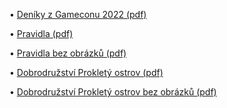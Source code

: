 • <a href="/data/charsheets/Charsheets.Gamecon.2022.pdf" target="_blank">De&shy;ní&shy;ky z Ga&shy;me&shy;co&shy;nu 2022 (pdf)</a>

• <a href="/data/rules/Dracak-latest.pdf" target="_blank">Pra&shy;vid&shy;la (pdf)</a>

• <a href="/data/rules/Dracak-latest-no-images.pdf" target="_blank">Pra&shy;vid&shy;la bez ob&shy;ráz&shy;ků (pdf)</a>

• <a href="/data/adventures/ProkletyOstrov.pdf" target="_blank"> Dob&shy;ro&shy;druž&shy;ství Pro&shy;kle&shy;tý os&shy;trov (pdf)</a>

• <a href="/data/adventures/ProkletyOstrov-no-images.pdf" target="_blank"> Dob&shy;ro&shy;druž&shy;ství Pro&shy;kle&shy;tý os&shy;trov bez ob&shy;ráz&shy;ků (pdf)</a>
